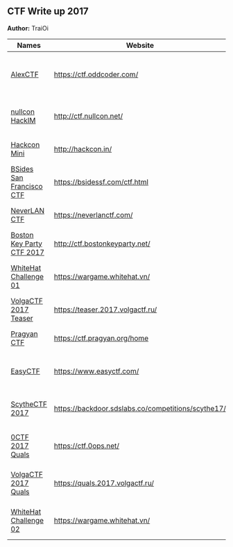 ## CTF Write up 2017

**Author:** TraiOi

| Names | Website | Author | Start Date | End Date |
| ----- | ------- | ------ | ---------- | ---- |
| [AlexCTF](./AlexCTF/README.md) | https://ctf.oddcoder.com/ | [MSP Tech Club - Alexandria University](https://twitter.com/MSTCAlex) | Friday, February 3rd 2017, 12:00:00 pm EET | Tuesday, February 6th 2017, 12:00:00 pm EET |
| [nullcon HackIM](./nullcon%20HackIM/README.md) | http://ctf.nullcon.net/ | [nullcon](https://twitter.com/nullcon) | 10th of Feb, 2017 10:00 PM (GMT +530) | 12th of Feb 2017 10:00 AM (GMT +530) |
| [Hackcon Mini](./Hackcon%20Mini/README.md) | http://hackcon.in/ | [d4rkc0de](https://ctftime.org/event/424) | Sat, Feb. 11, 2017 21:30 ICT | Sun, Feb. 12, 01:29 ICT |
| [BSides San Francisco CTF](./BSides%20San%20Francisco%20CTF/README.md) | https://bsidessf.com/ctf.html | [BSidesSF](https://bsidessf.com/about.html) |  Saturday, February 11 at 4pm PST | Monday, February 13 at 4pm PST |
| [NeverLAN CTF](./NeverLAN%20CTF/README.md) | https://neverlanctf.com/ | [NeverLAN](https://ctftime.org/team/32118) |  Fri, 24 Feb. 2017, 23:00 ICT | Mon, 27 Feb. 2017, 09:00 ICT |
| [Boston Key Party CTF 2017](./Boston%20Key%20Party%20CTF%202017/README.md) | http://ctf.bostonkeyparty.net/ | [BostonKeyParty](http://bostonkeyparty.net/) |  2017/02/25 01:00 UTC | 2017/02/27 01:00 UTC |
| [WhiteHat Challenge 01](./WhiteHat%20Challenge%2001/README.md) | https://wargame.whitehat.vn/ | [WhiteHat VN](https://whitehat.vn/) | 09:00:00, Sat, 25/02/2017 GMT+07 | 17:00:00, Sat, 25/02/2017 GMT+07 |
| [VolgaCTF 2017 Teaser](./VolgaCTF%202017%20Teaser/README.md) | https://teaser.2017.volgactf.ru/ | [VolgaCTF](https://twitter.com/VolgaCTF) | Feb 25, 2017 4:00 PM | Feb 26, 2017 00:00 AM |
| [Pragyan CTF](./Pragyan%20CTF/README.md) | https://ctf.pragyan.org/home | [Pragyan](https://www.pragyan.org/17/home/) | 13:00 (IST) March 2, 2017 | 13:00 (IST) March 5, 2017 |
| [EasyCTF](./EasyCTF/README.md) | https://www.easyctf.com/ | [EasyCTF](https://twitter.com/easyctf) | Tue, 14 March 2017, 02:00 ICT | Tue, 21 March 2017, 02:00 ICT |
| [ScytheCTF 2017](./ScytheCTF-2017/README.md) | https://backdoor.sdslabs.co/competitions/scythe17/ | [SDSLabs](https://ctftime.org/team/2480) | Fri, 17 March 2017, 19:30 ICT | Sat, 18 March 2017, 07:30 ICT |
| [0CTF 2017 Quals](./0CTF-2017-Quals/README.md) | https://ctf.0ops.net/ | [0ops](https://ctftime.org/team/4419), [Tencent](http://www.tencent.com/) | Sat, 18 March 2017, 07:00 ICT | Mon, 20 March 2017, 07:00 ICT |
| [VolgaCTF 2017 Quals](./VolgaCTF-2017-Quals/README.md) | https://quals.2017.volgactf.ru/ | [VolgaCTF](https://twitter.com/VolgaCTF) | Fri, 24 March 2017, 22:00 ICT  | Sun, 26 March 2017, 22:00 ICT |
| [WhiteHat Challenge 02](./WhiteHat-Challenge-02/README.md) | https://wargame.whitehat.vn/ | [WhiteHat VN](https://whitehat.vn/) | 09:00:00, Sat, 25/03/2017 GMT+07 | 17:00:00, Sat, 25/03/2017 GMT+07 |